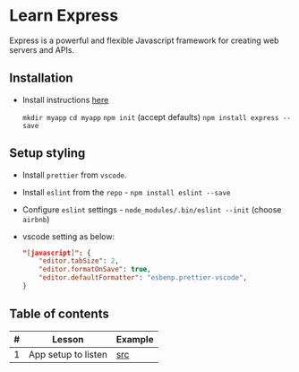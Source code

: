 # Learn Express

Express is a powerful and flexible Javascript framework for creating web servers and APIs.

## Installation

- Install instructions [here](https://expressjs.com/en/starter/installing.html)

  `mkdir myapp`
  `cd myapp`
  `npm init` (accept defaults)
  `npm install express --save`

## Setup styling

- Install `prettier` from `vscode`.
- Install `eslint` from the `repo` - `npm install eslint --save`
- Configure `eslint` settings - `node_modules/.bin/eslint --init` (choose `airbnb`)
- vscode setting as below:

  ```json
  "[javascript]": {
      "editor.tabSize": 2,
      "editor.formatOnSave": true,
      "editor.defaultFormatter": "esbenp.prettier-vscode",
  }
  ```

## Table of contents

| #   | Lesson              | Example                                                                              |
| --- | ------------------- | ------------------------------------------------------------------------------------ |
| 1   | App setup to listen | [src](https://github.com/wccalvin/learn-express/tree/main/myapp/01-setup-app-listen) |

